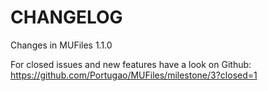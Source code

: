 CHANGELOG
=========

Changes in MUFiles 1.1.0

For closed issues and new features have a look on Github:
https://github.com/Portugao/MUFiles/milestone/3?closed=1
